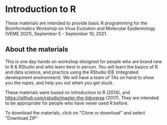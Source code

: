 # Introduction to R

These materials are intended to provide basic R programming for the Bioinformatics Workshop on Virus Evolution and Molecular Epidemiology (VEME 2021), September 5 - September 10, 2021.

## About the materials
This is one day hands on workshop designed for people who are brand new to R & RStudio and who learn best in person. You will learn the basics of R and data science, and practice using the RStudio IDE (integrated development environment). We will have a team of TAs on hand to show you the ropes, and help you out when you get stuck.

These materials were based on Introduction to R (2014), and https://github.com/rstudio/master-the-tidyverse (2017). They are intended to be appropriate for people who have never used R before.

To download the materials, click on "Clone or download" and select "Download ZIP"

